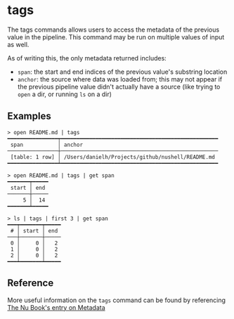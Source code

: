 # tags

The tags commands allows users to access the metadata of the previous value in
the pipeline. This command may be run on multiple values of input as well.

As of writing this, the only metadata returned includes:

- `span`: the start and end indices of the previous value's substring location
- `anchor`: the source where data was loaded from; this may not appear if the
  previous pipeline value didn't actually have a source (like trying to `open` a
  dir, or running `ls` on a dir)

## Examples

```shell
> open README.md | tags
━━━━━━━━━━━━━━━━┯━━━━━━━━━━━━━━━━━━━━━━━━━━━━━━━━━━━━━━━━━━━━━━━━━━
 span           │ anchor
────────────────┼──────────────────────────────────────────────────
 [table: 1 row] │ /Users/danielh/Projects/github/nushell/README.md
━━━━━━━━━━━━━━━━┷━━━━━━━━━━━━━━━━━━━━━━━━━━━━━━━━━━━━━━━━━━━━━━━━━━
```

```shell
> open README.md | tags | get span
━━━━━━━┯━━━━━
 start │ end
───────┼─────
     5 │  14
━━━━━━━┷━━━━━
```

```shell
> ls | tags | first 3 | get span
━━━┯━━━━━━━┯━━━━━
 # │ start │ end
───┼───────┼─────
 0 │     0 │   2
 1 │     0 │   2
 2 │     0 │   2
━━━┷━━━━━━━┷━━━━━
```

## Reference

More useful information on the `tags` command can be found by referencing [The
Nu Book's entry on Metadata](https://book.nushell.sh/en/metadata)
